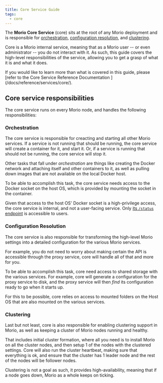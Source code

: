 ```yaml
---
title: Core Service Guide
tags:
  - core
---
```


The **Morio Core Service** (core) sits at the root of any Morio deployment and is
responsible for [orchestration](#orchestration), [configuration
resolution](#configuration-resolution), and [clustering](#clustering).

Core is a Morio internal service, meaning that as a Morio user -- or even
administrator -- you do not interact with it. As such, this guide covers 
the high-level responsibilities of the service, allowing you to get a grasp
of what it is and what it does.

<Related>
If you would like to learn more than what is covered in this guide, 
please [refer to the Core Service Reference Documentation
](/docs/reference/services/core/).
</Related>

## Core service responsibilities

The core service runs on every Morio node, and handles the following
responsibilities:

### Orchestration

The core service is responsible for creacting and starting all other Morio services.
If a service is not running that should be running, the core service will create a container for it, and start it.
Or, if a service is running that should not be running, the core service will stop it.

Other tasks that fall under _orchestration_ are things like creating the Docker
network and attaching itself and other containers to it, as well as pulling
down images that are not available on the local Docker host.

To be able to accomplish this task, the core service needs access to the Docker
socket on the host OS, which is provided by mounting the socket in the
container.

Given that access to the host OS' Docker socket is a high-privilege access, the
core service is internal, and not a user-facing service. Only [its `/status`
endpoint](/oas-core#tag/status/paths/~1status/get) is accessible to users.

### Configuration Resolution

The core service is also responsible for transforming the high-level Morio
settings into a detailed configuration for the various Morio services.

For example, you do not need to worry about making certain the API is
accessible through the proxy service, core will handle all of that and more for
you.

To be able to accomplish this task, core need access to shared storage with the
various services. For example, core will generate a configuration for the proxy
service to disk, and the proxy service will then _find_ its configuration ready
to go when it starts up.

For this to be possible, core relies on access to mounted folders on the Host
OS that are also mounted on the various services.

### Clustering

Last but not least, core is also responsible for enabling clustering support in
Morio, as well as keeping a cluster of Morio nodes running and healthy.

That includes initial cluster formation, where all you need is to install Morio
on all the cluster nodes, and then setup 1 of the nodes with the clustered
settings.  Core will also run the cluster heartbeat, making sure that
everything is ok, and ensure that the cluster has 1 leader node and the rest of
the nodes will be follower nodes.

Clustering is not a goal as such, it provides high-availability, meaning that
if a node goes down, Morio as a whole keeps on ticking.

